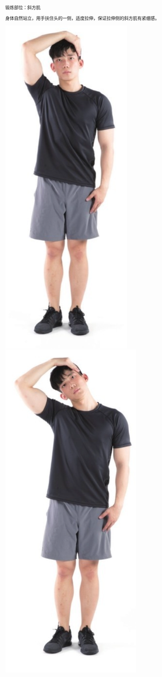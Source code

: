 锻炼部位：斜方肌

身体自然站立，用手扶住头的一侧，适度拉伸，保证拉伸侧的斜方肌有紧绷感。

![](Pasted%20image%2020230625212156.png)
![](Pasted%20image%2020230625212209.png)